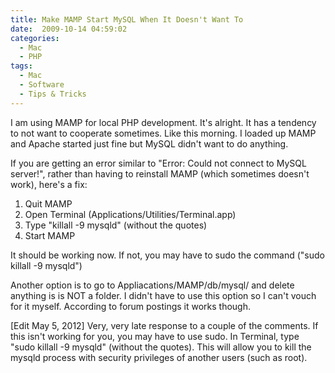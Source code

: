 ```yaml
---
title: Make MAMP Start MySQL When It Doesn't Want To
date:  2009-10-14 04:59:02
categories:
  - Mac
  - PHP
tags:
  - Mac
  - Software
  - Tips & Tricks
---
```


I am using MAMP for local PHP development. It's alright. It has a tendency to not want to cooperate sometimes. Like this morning. I loaded up MAMP and Apache started just fine but MySQL didn't want to do anything.

If you are getting an error similar to "Error: Could not connect to MySQL server!", rather than having to reinstall MAMP (which sometimes doesn't work), here's a fix:

1.  Quit MAMP
2.  Open Terminal (Applications/Utilities/Terminal.app)
3.  Type "killall -9 mysqld" (without the quotes)
4.  Start MAMP

It should be working now. If not, you may have to sudo the command ("sudo killall -9 mysqld")

Another option is to go to Appliacations/MAMP/db/mysql/ and delete anything is is NOT a folder. I didn't have to use this option so I can't vouch for it myself. According to forum postings it works though.

[Edit May 5, 2012] Very, very late response to a couple of the comments. If this isn't working for you, you may have to use sudo. In Terminal, type "sudo killall -9 mysqld" (without the quotes). This will allow you to kill the mysqld process with security privileges of another users (such as root).

